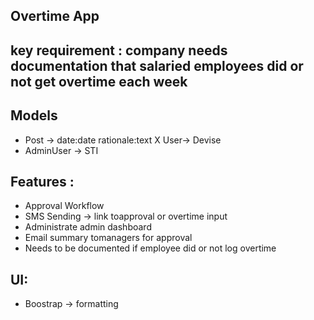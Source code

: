 ## Overtime App

## key requirement : company needs documentation that salaried employees did or not get overtime each week

## Models
- Post -> date:date rationale:text
X User-> Devise
- AdminUser -> STI

## Features :
- Approval Workflow
- SMS Sending -> link toapproval or overtime input
- Administrate admin dashboard
- Email summary tomanagers for approval
- Needs to be documented if employee did or not log overtime

## UI:
- Boostrap -> formatting



